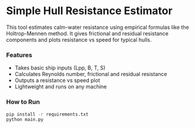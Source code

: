 # Simple Hull Resistance Estimator

This tool estimates calm-water resistance using empirical formulas like the Holtrop-Mennen method. It gives frictional and residual resistance components and plots resistance vs speed for typical hulls.

### Features
- Takes basic ship inputs (Lpp, B, T, S)
- Calculates Reynolds number, frictional and residual resistance
- Outputs a resistance vs speed plot
- Lightweight and runs on any machine

### How to Run
```bash
pip install -r requirements.txt
python main.py
